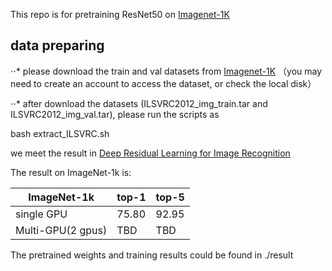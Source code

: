 This repo is for pretraining ResNet50 on [Imagenet-1K](https://image-net.org/) 

## data preparing ##

⋅⋅* please download the train and val datasets from [Imagenet-1K](https://image-net.org/) （you may need to create an account to access the dataset, or check the local disk）

⋅⋅* after download the datasets (ILSVRC2012_img_train.tar and ILSVRC2012_img_val.tar), please run the scripts as 

bash extract_ILSVRC.sh

we meet the result in [Deep Residual Learning for Image Recognition](https://arxiv.org/abs/1512.03385)

The result on ImageNet-1k is:

|ImageNet-1k|top-1 | top-5|
|---        |---   |---   |
|      single GPU     |75.80 |92.95 |
|      Multi-GPU(2 gpus)     |TBD |TBD|


The pretrained weights and training results could be found in ./result 
